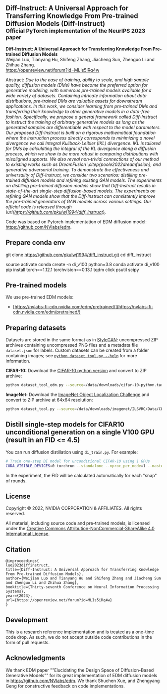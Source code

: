 ## Diff-Instruct: A Universal Approach for Transferring Knowledge From Pre-trained Diffusion Models (Diff-Instruct)<br><sub>Official PyTorch implementation of the NeurIPS 2023 paper</sub>

**Diff-Instruct: A Universal Approach for Transferring Knowledge From Pre-trained Diffusion Models**<br>
Weijian Luo, Tianyang Hu, Shifeng Zhang, Jiacheng Sun, Zhenguo Li and Zhihua Zhang.
<br>https://openreview.net/forum?id=MLIs5iRq4w<br>

Abstract: *Due to the ease of training, ability to scale, and high sample quality, diffusion models (DMs) have become the preferred option for generative modeling, with numerous pre-trained models available for a wide variety of datasets. Containing intricate information about data distributions, pre-trained DMs are valuable assets for downstream applications. In this work, we consider learning from pre-trained DMs and transferring their knowledge to other generative models in a data-free fashion. Specifically, we propose a general framework called Diff-Instruct to instruct the training of arbitrary generative models as long as the generated samples are differentiable with respect to the model parameters. Our proposed Diff-Instruct is built on a rigorous mathematical foundation where the instruction process directly corresponds to minimizing a novel divergence we call Integral Kullback-Leibler (IKL) divergence. IKL is tailored for DMs by calculating the integral of the KL divergence along a diffusion process, which we show to be more robust in comparing distributions with misaligned supports. We also reveal non-trivial connections of our method to existing works such as DreamFusion \citep{poole2022dreamfusion}, and generative adversarial training. To demonstrate the effectiveness and universality of Diff-Instruct, we consider two scenarios: distilling pre-trained diffusion models and refining existing GAN models. The experiments on distilling pre-trained diffusion models show that Diff-Instruct results in state-of-the-art single-step diffusion-based models. The experiments on refining GAN models show that the Diff-Instruct can consistently improve the pre-trained generators of GAN models across various settings. Our official code is released through \url{https://github.com/pkulwj1994/diff_instruct}.*

Code was based on Pytorch implementation of EDM diffusion model: https://github.com/NVlabs/edm.

## Prepare conda env

git clone https://github.com/pkulwj1994/diff_instruct.git
cd diff_instruct

source activate
conda create -n di_v100 python=3.8
conda activate di_v100
pip install torch==1.12.1 torchvision==0.13.1 tqdm click psutil scipy

## Pre-trained models

We use pre-trained EDM models:

- [https://nvlabs-fi-cdn.nvidia.com/edm/pretrained/](https://nvlabs-fi-cdn.nvidia.com/edm/pretrained/)


## Preparing datasets

Datasets are stored in the same format as in [StyleGAN](https://github.com/NVlabs/stylegan3): uncompressed ZIP archives containing uncompressed PNG files and a metadata file `dataset.json` for labels. Custom datasets can be created from a folder containing images; see [`python dataset_tool.py --help`](./docs/dataset-tool-help.txt) for more information.

**CIFAR-10:** Download the [CIFAR-10 python version](https://www.cs.toronto.edu/~kriz/cifar.html) and convert to ZIP archive:

```.bash
python dataset_tool_edm.py --source=/data/downloads/cifar-10-python.tar.gz --dest=/data/datasets/cifar10-32x32.zip
```

**ImageNet:** Download the [ImageNet Object Localization Challenge](https://www.kaggle.com/competitions/imagenet-object-localization-challenge/data) and convert to ZIP archive at 64x64 resolution:

```.bash
python dataset_tool.py --source=/data/downloads/imagenet/ILSVRC/Data/CLS-LOC/train --dest=/data/datasets/imagenet-64x64.zip --resolution=64x64 --transform=center-crop
```

## Distill single-step models for CIFAR10 unconditional generation on a single V100 GPU (result in an FID <= 4.5)

You can run diffusion distillation using `di_train.py`. For example:

```.bash
# Train one-step DI model for unconditional CIFAR-10 using 1 GPUs
CUDA_VISIBLE_DEVICES=0 torchrun --standalone --nproc_per_node=1 --master_port=25678 di_train.py --outdir=/logs/di/ci10-uncond --data=/data/datasets/cifar10-32x32.zip --arch=ddpmpp --batch 128 --edm_model cifar10-uncond --cond=0 --metrics fid50k_full --tick 10 --snap 50 --lr 0.00001 --glr 0.00001 --init_sigma 1.0 --fp16=0 --lr_warmup_kimg -1 --ls 1.0 --sgls 1.0
```

In the experiment, the FID will be calculated automatically for each "snap" of rounds. 

## License

Copyright &copy; 2022, NVIDIA CORPORATION & AFFILIATES. All rights reserved.

All material, including source code and pre-trained models, is licensed under the [Creative Commons Attribution-NonCommercial-ShareAlike 4.0 International License](http://creativecommons.org/licenses/by-nc-sa/4.0/).

## Citation

```
@inproceedings{
luo2023diffinstruct,
title={Diff-Instruct: A Universal Approach for Transferring Knowledge From Pre-trained Diffusion Models},
author={Weijian Luo and Tianyang Hu and Shifeng Zhang and Jiacheng Sun and Zhenguo Li and Zhihua Zhang},
booktitle={Thirty-seventh Conference on Neural Information Processing Systems},
year={2023},
url={https://openreview.net/forum?id=MLIs5iRq4w}
}
```

## Development

This is a research reference implementation and is treated as a one-time code drop. As such, we do not accept outside code contributions in the form of pull requests.

## Acknowledgments

We thank EDM paper ""Elucidating the Design Space of Diffusion-Based Generative Models"" for its great implementation of EDM diffusion models in https://github.com/NVlabs/edm. We thank Shuchen Xue, and Zhengyang Geng for constructive feedback on code implementations.


